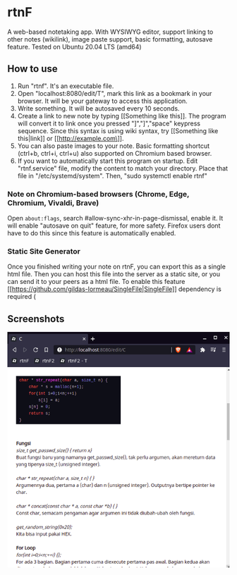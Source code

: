 # rtnF
A web-based notetaking app. With WYSIWYG editor, support linking to other notes (wikilink), image paste support, basic formatting, autosave feature. Tested on Ubuntu 20.04 LTS (amd64)


## How to use
1. Run "rtnf". It's an executable file.
2. Open "localhost:8080/edit/T", mark this link as a bookmark in your browser. It will be your gateway to access this application.
3. Write something. It will be autosaved every 10 seconds. 
4. Create a link to new note by typing \[[Something like this\]]. The program will convert it to link once you pressed "\]","\]","space" keypress sequence. Since this syntax is using wiki syntax, try \[[Something like this|link\]] or \[[http://example.com\]].
5. You can also paste images to your note. Basic formatting shortcut (ctrl+b, ctrl+i, ctrl+u) also supported on Chromium based browser.
6. If you want to automatically start this program on startup. Edit "rtnf.service" file, modify the content to match your directory. Place that file in "/etc/systemd/system". Then, "sudo systemctl enable rtnf" 

### Note on Chromium-based browsers (Chrome, Edge, Chromium, Vivaldi, Brave)
Open `about:flags`, search #allow-sync-xhr-in-page-dismissal, enable it. It will enable "autosave on quit" feature, for more safety. Firefox users dont have to do this since this feature is automatically enabled.

### Static Site Generator
Once you finished writing your note on rtnF, you can export this as a single html file. Then you can host this file into the server as a static site, or you can send it to your peers as a html file. To enable this feature [[https://github.com/gildas-lormeau/SingleFile|SingleFile]] dependency is required (


## Screenshots
![Screenshot2](https://raw.githubusercontent.com/altilunium/rtnF/main/rtnf_screenshot2.jpeg)

